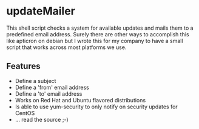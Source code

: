 updateMailer
============

This shell script checks a system for available updates and mails them to a predefined email address.
Surely there are other ways to accomplish this like apticron on debian but I wrote this for my company to have a small script that works across most platforms we use.

Features
--------

- Define a subject
- Define a 'from' email address
- Define a 'to' email address
- Works on Red Hat and Ubuntu flavored distributions
- Is able to use yum-security to only notify on security updates for CentOS
- ... read the source ;-)
